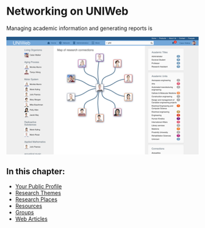 # Networking on UNIWeb

Managing academic information and generating reports is



![](../.gitbook/assets/phil-smith-members-proximify-university-2019-10-21-02-21-03.jpg)

## In this chapter:

* [Your Public Profile](filling-out-your-public-profile.md)
* [Research Themes](research-themes/)
* [Research Places](research-places-1.md)
* [Resources](equipment-profiles-resources/)
* [Groups](groups-1.md)
* [Web Articles](web-articles-1.md)

